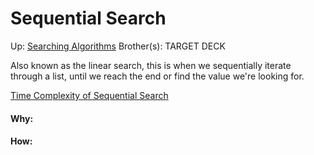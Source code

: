 # Sequential Search

Up: [Searching Algorithms](searching_algorithms)
Brother(s):
TARGET DECK

Also known as the linear search, this is when we sequentially iterate through a list, until we reach the end or find the value we're looking for.

[Time Complexity of Sequential Search](time_complexity_of_sequential_search)




































#### Why:
#### How:










